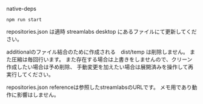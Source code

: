 native-deps

`npm run start`

repositories.json は適時 streamlabs desktop にあるファイルにて更新してください。


additionalのファイル結合のために作成される　dist/temp は削除しません。
また圧縮は毎回行います。
また存在する場合は上書きをしませんので、クリーン作成したい場合は予め削除、
手動変更を加えたい場合は展開済みを操作して再実行してください。

repositories.json referenceは参照したstreamlabsのURLです。
メモ用であり動作に影響はしません。

